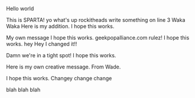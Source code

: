 Hello world

This is SPARTA!
yo what's up rockitheads
write something on line 3
Waka Waka
Here is my addition.
I hope this works.


My own message
I hope this works.
geekpopalliance.com rulez!
I hope this works.
hey
Hey I changed it!!

Damn we're in a tight spot!
I hope this works.

Here is my own creative message. From Wade.

I hope this works.
Changey change change



blah blah blah
